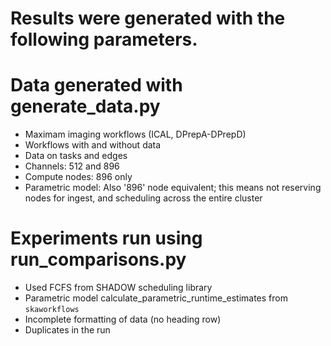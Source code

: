 # Results were generated with the following parameters.

# Data generated with generate_data.py
- Maximam imaging workflows (ICAL, DPrepA-DPrepD)
- Workflows with and without data 
- Data on tasks and edges 
- Channels: 512 and 896
- Compute nodes: 896 only 
- Parametric model: Also '896' node equivalent; this means not reserving nodes for ingest, and scheduling across the entire cluster

# Experiments run using run_comparisons.py
- Used FCFS from SHADOW scheduling library 
- Parametric model calculate_parametric_runtime_estimates from `skaworkflows`
- Incomplete formatting of data (no heading row) 
- Duplicates in the run 